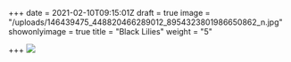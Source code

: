 +++
date = 2021-02-10T09:15:01Z
draft = true
image = "/uploads/146439475_448820466289012_8954323801986650862_n.jpg"
showonlyimage = true
title = "Black Lilies"
weight = "5"

+++
![](/uploads/146439475_448820466289012_8954323801986650862_n.jpg)